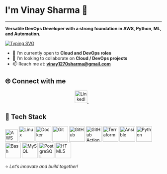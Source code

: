 # I'm Vinay Sharma  🌟
---

**Versatile DevOps Developer with a strong foundation in AWS, Python, ML, and Automation.**

[![Typing SVG](https://readme-typing-svg.demolab.com?font=Fira+Code&pause=1000&color=00A3E0&width=435&lines=DevOps+Enthusiast+🚀;AWS+Cloud+Learner+☁️;Python+Automation+Beginner+🐍;Machine+Learning+Practitioner+🤖)](https://git.io/typing-svg)


- 🌱 I’m currently open to **Cloud and DevOps roles**
- 🤝 I’m looking to collaborate on **Cloud / DevOps projects**
- 📫 Reach me at: **vinay1270sharma@gmail.com**

## 🌐 Connect with me  
<p align="center">
  <a href="https://www.linkedin.com/in/vinay-sharma-a8059a236" target="_blank">
    <img src="https://cdn.jsdelivr.net/gh/devicons/devicon/icons/linkedin/linkedin-original.svg" alt="LinkedIn" width="40" height="40"/>
  </a>
  &nbsp;&nbsp;&nbsp;

## 🚀 Tech Stack

<p align="left">
  <img src="https://cdn.jsdelivr.net/npm/simple-icons@v9/icons/amazonaws.svg" alt="AWS" width="40" height="40"/>
  <img src="https://cdn.jsdelivr.net/gh/devicons/devicon/icons/linux/linux-original.svg" alt="Linux" width="50" height="50"/>
  <img src="https://cdn.jsdelivr.net/gh/devicons/devicon/icons/docker/docker-original.svg" alt="Docker" width="50" height="50"/>
  <img src="https://cdn.jsdelivr.net/gh/devicons/devicon/icons/git/git-original.svg" alt="Git" width="50" height="50"/>
  <img src="https://cdn.jsdelivr.net/gh/devicons/devicon/icons/github/github-original.svg" alt="GitHub" width="50" height="50"/>
  <img src="https://cdn.jsdelivr.net/gh/devicons/devicon/icons/githubactions/githubactions-original.svg" alt="GitHub Actions" width="50" height="50"/>
  <img src="https://cdn.jsdelivr.net/gh/devicons/devicon/icons/terraform/terraform-original.svg" alt="Terraform" width="50" height="50"/>
  <img src="https://cdn.jsdelivr.net/gh/devicons/devicon/icons/ansible/ansible-original.svg" alt="Ansible" width="50" height="50"/>
  <img src="https://cdn.jsdelivr.net/gh/devicons/devicon/icons/python/python-original.svg" alt="Python" width="50" height="50"/>
  <img src="https://cdn.jsdelivr.net/gh/devicons/devicon/icons/bash/bash-original.svg" alt="Bash" width="50" height="50"/>
  <img src="https://cdn.jsdelivr.net/gh/devicons/devicon/icons/mysql/mysql-original.svg" alt="MySQL" width="50" height="50"/>
  <img src="https://cdn.jsdelivr.net/gh/devicons/devicon/icons/postgresql/postgresql-original.svg" alt="PostgreSQL" width="50" height="50"/>
  <img src="https://cdn.jsdelivr.net/gh/devicons/devicon/icons/html5/html5-original.svg" alt="HTML5" width="50" height="50"/>
</p>

⭐️ _Let’s innovate and build together!_
